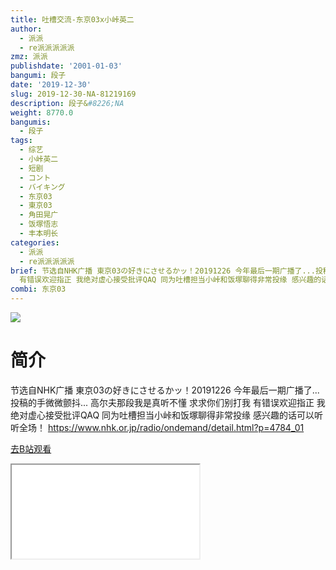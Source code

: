 ```yaml
---
title: 吐槽交流-东京03x小峠英二
author:
  - 派派
  - re派派派派派
zmz: 派派
publishdate: '2001-01-03'
bangumi: 段子
date: '2019-12-30'
slug: 2019-12-30-NA-81219169
description: 段子&#8226;NA
weight: 8770.0
bangumis:
  - 段子
tags:
  - 综艺
  - 小峠英二
  - 短剧
  - コント
  - バイキング
  - 东京03
  - 東京03
  - 角田晃广
  - 饭塚悟志
  - 丰本明长
categories:
  - 派派
  - re派派派派派
brief: 节选自NHK广播 東京03の好きにさせるかッ！20191226 今年最后一期广播了...投稿的手微微颤抖... 高尔夫那段我是真听不懂 求求你们别打我
  有错误欢迎指正 我绝对虚心接受批评QAQ 同为吐槽担当小峠和饭塚聊得非常投缘 感兴趣的话可以听听全场！ https://www.nhk.or.jp/radio/ondemand/detail.html?p=4784_01
combi: 东京03
---
```

![](https://raw.githubusercontent.com/tcgriffith/owaraisite/master/static/tmpimg/89b3841a3aaff4ec567ddd5a898106fdfb094a00.jpg.480.jpg)
# 简介  
节选自NHK广播 東京03の好きにさせるかッ！20191226
今年最后一期广播了...投稿的手微微颤抖...
高尔夫那段我是真听不懂 求求你们别打我 有错误欢迎指正 我绝对虚心接受批评QAQ
同为吐槽担当小峠和饭塚聊得非常投缘 感兴趣的话可以听听全场！
https://www.nhk.or.jp/radio/ondemand/detail.html?p=4784_01  

[去B站观看](https://www.bilibili.com/video/av81219169/)
<div class ="resp-container"><iframe class="testiframe" src="//player.bilibili.com/player.html?aid=81219169"", scrolling="no", allowfullscreen="true" > </iframe></div> 
